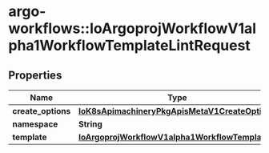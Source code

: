 # argo-workflows::IoArgoprojWorkflowV1alpha1WorkflowTemplateLintRequest

## Properties
Name | Type | Description | Notes
------------ | ------------- | ------------- | -------------
**create_options** | [**IoK8sApimachineryPkgApisMetaV1CreateOptions**](IoK8sApimachineryPkgApisMetaV1CreateOptions.md) |  | [optional] 
**namespace** | **String** |  | [optional] 
**template** | [**IoArgoprojWorkflowV1alpha1WorkflowTemplate**](IoArgoprojWorkflowV1alpha1WorkflowTemplate.md) |  | [optional] 


